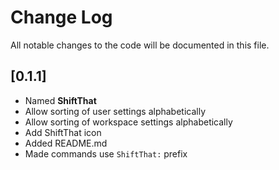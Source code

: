 # Change Log

All notable changes to the code will be documented in this file.

## [0.1.1]

- Named **ShiftThat**
- Allow sorting of user settings alphabetically
- Allow sorting of workspace settings alphabetically
- Add ShiftThat icon
- Added README.md
- Made commands use `ShiftThat:` prefix